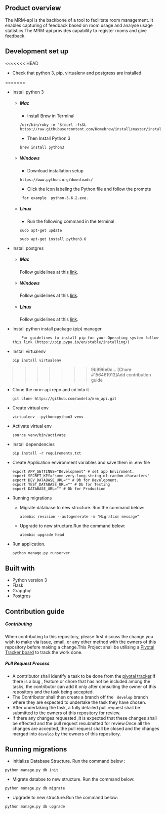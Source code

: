 ## Product overview 
 The MRM-api is the backbone of a tool to facilitate room management. It enables  capturing of feedback based on room usage and analyse usage statistics.The MRM-api provides capability to register rooms and give feedback.

## Development set up
<<<<<<< HEAD
- Check that python 3, pip, virtualenv and postgress are installed

=======
- Install python 3
    - ##### Mac
        -  Install Brew in Terminal
        ```
      /usr/bin/ruby -e "$(curl -fsSL https://raw.githubusercontent.com/Homebrew/install/master/install)"
        ```
        -   Then Install Python 3
        ```
        brew install python3
        ```
    - ##### Windows
        - Download installation setup
        ```
        https://www.python.org/downloads/
        ```
        - Click the icon labeling the  Python file  and follow the prompts
        ```
         for example  python-3.6.2.exe.
        ```
    - ##### Linux
        - Run the following command in the terminal
        ```
        sudo apt-get update
       ```
        ```
        sudo apt-get install python3.6
        ```
        
- Install postgres
    - ##### Mac
        Follow guidelines  at this [link](https://gist.github.com/sgnl/609557ebacd3378f3b72).
    - ##### Windows
        Follow guidelines  at this [link](http://www.postgresqltutorial.com/install-postgresql/).
 
    - ##### Linux
       Follow guidelines  at this [link](http://postgresguide.com/setup/install.html).

        
- Install python install package (pip) manager 
    ```
        For guidelines to install pip for your Operating system follow this link (https://pip.pypa.io/en/stable/installing/)
    ```
- Install virtualenv
    ```
    pip install virtualenv
    ```
>>>>>>> 9b996e0d... [Chore #156461913]Add contribution guide
- Clone the mrm-api repo and cd into it
    ```
    git clone https://github.com/andela/mrm_api.git
    ```
- Create virtual env
    ```
    virtualenv --python=python3 venv
    ```
- Activate virtual env
    ```
    source venv/bin/activate
    ```
- Install dependencies
    ```
    pip install -r requirements.txt
    ```
- Create Application environment variables and save them in .env file
    ```
    export APP_SETTINGS="Development" # set app Enviroment.
    export SECRET_KEY="some-very-long-string-of-random-characters"
    export DEV_DATABASE_URL="" # Db for Development.
    export TEST_DATABASE_URL="" # Db for Testing
    export DATABASE_URL="" # Db for Production
    ```
- Running migrations

    - Migrate database to new structure. Run the command below:
        ```
        alembic revision --autogenerate -m "Migration message"
        ```
    - Upgrade to new structure.Run the command below:
        ```
        alembic upgrade head
        ```
- Run application.
    ```
    python manage.py runserver
    ```


## Built with 
- Python version  3
- Flask
- Grapghql
- Postgres

## Contribution guide
##### Contributing
When contributing to this repository, please first discuss the change you wish to make via issue, email, or any other method with the owners of this repository before making a change.This Project shall be utilising a [Pivotal Tracker board](https://www.pivotaltracker.com/n/projects/2154921) to track  the work done.

 ##### Pull Request Process
- A contributor shall identify a task to be done from the [pivotal tracker](https://www.pivotaltracker.com/n/projects/2154921).If there is a bug , feature or chore that has not be included among the tasks, the contributor can add it only after consulting the owner of this repository and the task being accepted.
- The Contributor shall then create a branch off  the ` develop` branch where they are expected to undertake the task they have chosen.
- After  undertaking the task, a fully detailed pull request shall be submitted to the owners of this repository for review. 
- If there any changes requested ,it is expected that these changes shall be effected and the pull request resubmitted for review.Once all the changes are accepted, the pull request shall be closed and the changes merged into `develop` by the owners of this repository.

#####

## Running migrations
- Initialize  Database Structure. Run the command below :
```
python manage.py db init
```
- Migrate databse to new structure. Run the command below:
```
python manage.py db migrate
```
- Upgrade to new structure.Run the command below:
```
python manage.py db upgrade
```
